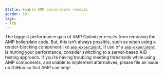 ```yaml
---
$title: Enable AMP boilerplate removal
$order: 50
tags:
- lcp
---
```

The biggest performance gain of AMP Optimizer results from removing the AMP
boilerplate code. But, this isn't always possible, such as when using a
render-blocking component like [`amp-experiment`](https://amp.dev/documentation/components/amp-experiment/?format=websites).
If use of a [`amp-experiment`](https://amp.dev/documentation/components/amp-experiment/?format=websites) 
is hurting your performance, consider switching to a server-based A/B testing
approach. If you're having troubling meeting thresholds while using AMP
components, and unable to implement alternatives, please file an issue on
GitHub so that AMP can help! 
